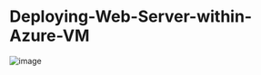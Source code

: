 # Deploying-Web-Server-within-Azure-VM
![image](https://github.com/user-attachments/assets/b275572b-56dd-43d3-b355-06d38701da1b)

